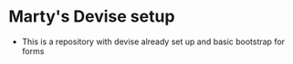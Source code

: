 # Marty's Devise setup

* This is a repository with devise already set up and basic bootstrap for forms
